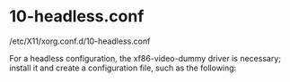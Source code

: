 # 10-headless.conf
/etc/X11/xorg.conf.d/10-headless.conf

For a headless configuration, the xf86-video-dummy driver is necessary; install it and create a configuration file, such as the following:
